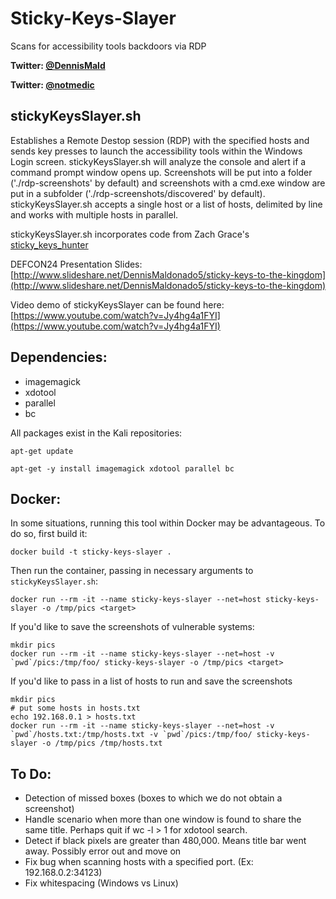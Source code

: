 # Sticky-Keys-Slayer
Scans for accessibility tools backdoors via RDP

**Twitter: [@DennisMald](https://twitter.com/DennisMald)**

**Twitter: [@notmedic](https://twitter.com/notmedic)**

stickyKeysSlayer.sh
----------------
Establishes a Remote Destop session (RDP) with the specified hosts and sends key presses to launch the accessibility tools within the Windows Login screen. stickyKeysSlayer.sh will analyze the console and alert if a command prompt window opens up. Screenshots will be put into a folder ('./rdp-screenshots' by default) and screenshots with a cmd.exe window are put in a subfolder ('./rdp-screenshots/discovered' by default). stickyKeysSlayer.sh accepts a single host or a list of hosts, delimited by line and works with multiple hosts in parallel.

stickyKeysSlayer.sh incorporates code from Zach Grace's [sticky_keys_hunter](https://github.com/ztgrace/sticky_keys_hunter/)

DEFCON24 Presentation Slides: [http://www.slideshare.net/DennisMaldonado5/sticky-keys-to-the-kingdom](http://www.slideshare.net/DennisMaldonado5/sticky-keys-to-the-kingdom)

Video demo of stickyKeysSlayer can be found here: [https://www.youtube.com/watch?v=Jy4hg4a1FYI](https://www.youtube.com/watch?v=Jy4hg4a1FYI)

Dependencies:
----------------
* imagemagick
* xdotool
* parallel
* bc

All packages exist in the Kali repositories:

    apt-get update

    apt-get -y install imagemagick xdotool parallel bc

Docker:
-------

In some situations, running this tool within Docker may be advantageous.  To do so, first build it:

```
docker build -t sticky-keys-slayer .
```

Then run the container, passing in necessary arguments to `stickyKeysSlayer.sh`:

```
docker run --rm -it --name sticky-keys-slayer --net=host sticky-keys-slayer -o /tmp/pics <target>
```

If you'd like to save the screenshots of vulnerable systems:

```
mkdir pics
docker run --rm -it --name sticky-keys-slayer --net=host -v `pwd`/pics:/tmp/foo/ sticky-keys-slayer -o /tmp/pics <target>
```

If you'd like to pass in a list of hosts to run and save the screenshots

```
mkdir pics
# put some hosts in hosts.txt
echo 192.168.0.1 > hosts.txt
docker run --rm -it --name sticky-keys-slayer --net=host -v `pwd`/hosts.txt:/tmp/hosts.txt -v `pwd`/pics:/tmp/foo/ sticky-keys-slayer -o /tmp/pics /tmp/hosts.txt
```

To Do:
----------------
* Detection of missed boxes (boxes to which we do not obtain a screenshot)
* Handle scenario when more than one window is found to share the same title. Perhaps quit if wc -l > 1 for xdotool search.
* Detect if black pixels are greater than 480,000. Means title bar went away. Possibly error out and move on
* Fix bug when scanning hosts with a specified port. (Ex: 192.168.0.2:34123)
* Fix whitespacing (Windows vs Linux)
